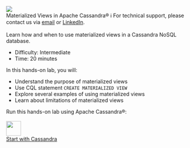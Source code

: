 <!-- TOP -->
<div class="top">
  <img class="scenario-academy-logo" src="https://datastax-academy.github.io/katapod-shared-assets/images/ds-academy-2023.svg" />
  <div class="scenario-title-section">
    <span class="scenario-title">Materialized Views in Apache Cassandra®</span>
    <span class="scenario-subtitle">ℹ️ For technical support, please contact us via <a href="mailto:aleksandr.volochnev@datastax.com">email</a> or <a href="https://dtsx.io/aleks">LinkedIn</a>.</span> 
  </div>
</div>

<!-- CONTENT -->
<main>
    <br/>
    <div class="container px-4 py-2">
     <div class="row g-4 py-2 row-cols-1 row-cols-lg-1">
      <div class="feature col div-choice">
            <div class="scenario-description">Learn how and when to use materialized views in a Cassandra NoSQL database.</div>
            <ul>
              <li><span class="scenario-description-attribute">Difficulty</span>: Intermediate</li>
              <li><span class="scenario-description-attribute">Time</span>: 20 minutes</li>
            </ul>
            <div class="scenario-objectives">In this hands-on lab, you will:</div>
            <ul>
              <li><span class="scenario-objective">Understand the purpose of materialized views</span></li>
              <li><span class="scenario-objective">Use CQL statement <code>CREATE MATERIALIZED VIEW</code></span></li>
              <li><span class="scenario-objective">Explore several examples of using materialized views</span></li>
              <li><span class="scenario-objective">Learn about limitations of materialized views</span></li>
            </ul>
      </div>
     </div>
    </div>
    <div class="container px-4 py-2">
        <div class="scenario-choices">Run this hands-on lab using Apache Cassandra®:</div><br/>
        <div class="row g-4 py-2 row-cols-1 row-cols-lg-1">
          <div class="feature col div-choice">
            <div class="logo-cassandra">
                <img src="https://datastax-academy.github.io/katapod-shared-assets/images/logo-cassandra.png" height="40px" />
            </div>
            <a href='command:katapod.loadPage?[{"step":"step1"}]' class="btn btn-primary btn-cassandra">
              Start with Cassandra
            </a>   
          </div>
        </div>
    </div>
</main>
